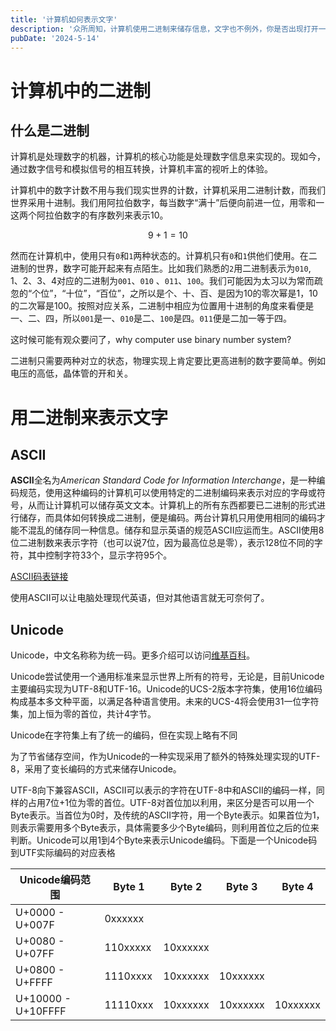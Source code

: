 ```yaml
---
title: '计算机如何表示文字'
description: '众所周知，计算机使用二进制来储存信息，文字也不例外，你是否出现打开一个文件出来全都是乱码的情况，这都是编码惹得祸。'
pubDate: '2024-5-14'
---
```

# 计算机中的二进制
## 什么是二进制

计算机是处理数字的机器，计算机的核心功能是处理数字信息来实现的。现如今，通过数字信号和模拟信号的相互转换，计算机丰富的视听上的体验。

计算机中的数字计数不用与我们现实世界的计数，计算机采用二进制计数，而我们世界采用十进制。我们用阿拉伯数字，每当数字“满十”后便向前进一位，用零和一这两个阿拉伯数字的有序数列来表示10。

$$ 9 + 1 = 10 $$

然而在计算机中，使用只有`0`和`1`两种状态的。计算机只有`0`和`1`供他们使用。在二进制的世界，数字可能开起来有点陌生。比如我们熟悉的`2`用二进制表示为`010`, 1、2、3、4对应的二进制为`001`、`010` 、`011`、`100`。我们可能因为太习以为常而疏忽的“个位”，“十位”，“百位”，之所以是个、十、百、是因为10的零次幂是1，10的二次幂是100。按照对应关系，二进制中相应为位置用十进制的角度来看便是一、二、四，所以`001`是一、`010`是二、`100`是四。`011`便是二加一等于四。

这时候可能有观众要问了，why computer use binary number system?

二进制只需要两种对立的状态，物理实现上肯定要比更高进制的数字要简单。例如电压的高低，晶体管的开和关。

# 用二进制来表示文字
## ASCII

**ASCII**全名为*American Standard Code for Information Interchange*，是一种编码规范，使用这种编码的计算机可以使用特定的二进制编码来表示对应的字母或符号，从而让计算机可以储存英文文本。计算机上的所有东西都要已二进制的形式进行储存，而具体如何转换成二进制，便是编码。两台计算机只用使用相同的编码才能不混乱的储存同一种信息。储存和显示英语的规范ASCII应运而生。ASCII使用8位二进制数来表示字符（也可以说7位，因为最高位总是零），表示128位不同的字符，其中控制字符33个，显示字符95个。

[ASCII码表链接](https://www.asciitable.com/)

使用ASCII可以让电脑处理现代英语，但对其他语言就无可奈何了。

## Unicode

Unicode，中文名称称为统一码。更多介绍可以访问[维基百科](https://zh.wikipedia.org/wiki/Unicode)。

Unicode尝试使用一个通用标准来显示世界上所有的符号，无论是，目前Unicode主要编码实现为UTF-8和UTF-16。Unicode的UCS-2版本字符集，使用16位编码构成基本多文种平面，以满足各种语言使用。未来的UCS-4将会使用31一位字符集，加上恒为零的首位，共计4字节。

Unicode在字符集上有了统一的编码，但在实现上略有不同

为了节省储存空间，作为Unicode的一种实现采用了额外的特殊处理实现的UTF-8，采用了变长编码的方式来储存Unicode。

UTF-8向下兼容ASCII，ASCII可以表示的字符在UTF-8中和ASCII的编码一样，同样的占用7位+1位为零的首位。UTF-8对首位加以利用，来区分是否可以用一个Byte表示。当首位为0时，及传统的ASCII字符，用一个Byte表示。如果首位为1，则表示需要用多个Byte表示，具体需要多少个Byte编码，则利用首位之后的位来判断。Unicode可以用1到4个Byte来表示Unicode编码。下面是一个Unicode码到UTF实际编码的对应表格

| Unicode编码范围 | Byte 1 | Byte 2 | Byte 3 | Byte 4|
| --- | --- | --- | --- | --- |
| U+0000 - U+007F | 0xxxxxx|
| U+0080 - U+07FF | 110xxxxx | 10xxxxxx | 
| U+0800 - U+FFFF| 1110xxxx | 10xxxxxx | 10xxxxxx
| U+10000 - U+10FFFF | 11110xxx | 10xxxxxx | 10xxxxxx | 10xxxxxx